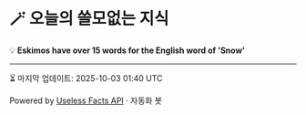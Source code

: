 # 🪄 오늘의 쓸모없는 지식

💡 **Eskimos have over 15 words for the English word of 'Snow'**

---
⏳ 마지막 업데이트: 2025-10-03 01:40 UTC

Powered by [Useless Facts API](https://uselessfacts.jsph.pl/) · 자동화 봇